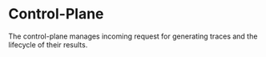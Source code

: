 # Control-Plane
The control-plane manages incoming request for generating traces and the lifecycle of their results.


